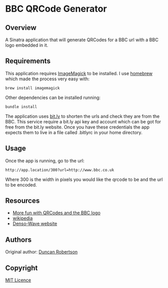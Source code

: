 # BBC QRCode Generator

## Overview

A Sinatra application that will generate QRCodes for a BBC url with a BBC logo embedded in it.

## Requirements

This application requires [ImageMagick](http://www.imagemagick.org/) to be installed. I use [homebrew](http://github.com/mxcl/homebrew) which made the process very easy with:

    brew install imagemagick

Other dependencies can be installed running:

    bundle install

The application uses [bit.ly](https://bitly.com/) to shorten the urls and check they are from the BBC. This service require a bit.ly api key and account which can be got for free from the bit.ly website. Once you have these credentials the app expects them to live in a file called .bitlyrc in your home directory.

## Usage

Once the app is running, go to the url:

    http://app.location/300?url=http://www.bbc.co.uk

Where 300 is the width in pixels you would like the qrcode to be and the url to be encoded.

## Resources

* [More fun with QRCodes and the BBC logo](http://whomwah.com/2008/03/12/more-fun-with-qr-codes-and-the-bbc-logo/)
* [wikipedia](http://en.wikipedia.org/wiki/QR_Code)
* [Denso-Wave website](http://www.denso-wave.com/qrcode/index-e.html)

## Authors

Original author: [Duncan Robertson](http://whomwah.com)

## Copyright

[MIT Licence](http://www.opensource.org/licenses/mit-license.html)
